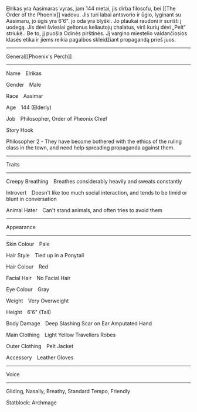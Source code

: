 Elrikas yra Aasimaras vyras, jam 144 metai, jis dirba filosofu, bei [[The Order of the Phoenix]] vadovu. Jis turi labai antsvorio ir ūgio, lyginant su Aasimaru, jo ūgis yra 6'6". jo oda yra blyški. Jo plaukai raudoni ir surišti į uodegą. Jis dėvi šviesiai geltonus keliautojų chalatus, virš kurių dėvi „Pelt“ striukė.. Be to, jį puošia Odinės pirštinės. 
Jį vargino miestelio valdančiosios klasės etika ir jiems reikia pagalbos skleidžiant propagandą prieš juos.

---

General[[Phoenix's Perch]]

---

Name Elrikas

Gender Male

Race Aasimar

Age 144 (Elderly)

Job Philosopher, Order of Pheonix Chief

Story Hook 

Philosopher 2 - They have become bothered with the ethics of the ruling class in the town, and need help spreading propaganda against them.

---

Traits

---

Creepy Breathing Breathes considerably heavily and sweats constantly

Introvert Doesn't like too much social interaction, and tends to be timid or blunt in conversation

Animal Hater Can't stand animals, and often tries to avoid them

---

Appearance

---

Skin Colour Pale

Hair Style Tied up in a Ponytail

Hair Colour Red

Facial Hair No Facial Hair

Eye Colour Gray

Weight Very Overweight

Height 6'6" (Tall)

Body Damage Deep Slashing Scar on Ear
Amputated Hand

Main Clothing Light Yellow Travellers Robes

Outer Clothing Pelt Jacket

Accessory Leather Gloves

---

Voice

---

Gliding, Nasally, Breathy, Standard Tempo, Friendly




Statblock: Archmage
